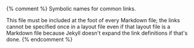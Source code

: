 {% comment %}
Symbolic names for common links.

This file must be included at the foot of every Markdown file; the
links cannot be specified once in a layout file even if that layout
file is a Markdown file because Jekyll doesn't expand the link
definitions if that's done.
{% endcomment %}

[branch-per-feature]: https://www.atlassian.com/git/tutorials/comparing-workflows/feature-branch-workflow
[build-tools]: https://en.wikipedia.org/wiki/List_of_build_automation_software

[capes-gerard]: https://github.com/gcapes
[covenant]: https://www.contributor-covenant.org

[dc]: https://datacarpentry.org/
[dursi-jonathan]: https://www.dursi.ca/
[dursi-pattern-rules]: https://github.com/ljdursi/make_pattern_rules

[gnu-make]: http://www.gnu.org/software/make/

[insight]: https://www.insightdatascience.com/

[make]: https://www.gnu.org/software/make/

[swc]: http://software-carpentry.org
[swc-make]: https://github.com/swcarpentry/make-novice

[zipfs-law]: http://en.wikipedia.org/wiki/Zipf%27s_law
